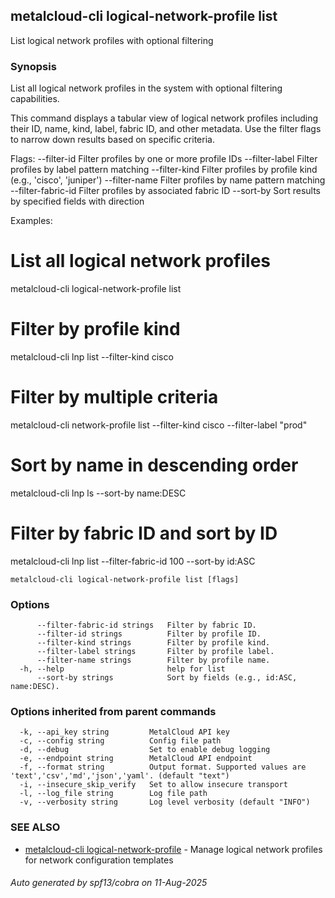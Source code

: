 ## metalcloud-cli logical-network-profile list

List logical network profiles with optional filtering

### Synopsis

List all logical network profiles in the system with optional filtering capabilities.

This command displays a tabular view of logical network profiles including their
ID, name, kind, label, fabric ID, and other metadata. Use the filter flags to
narrow down results based on specific criteria.

Flags:
  --filter-id          Filter profiles by one or more profile IDs
  --filter-label       Filter profiles by label pattern matching
  --filter-kind        Filter profiles by profile kind (e.g., 'cisco', 'juniper')
  --filter-name        Filter profiles by name pattern matching
  --filter-fabric-id   Filter profiles by associated fabric ID
  --sort-by            Sort results by specified fields with direction

Examples:
  # List all logical network profiles
  metalcloud-cli logical-network-profile list

  # Filter by profile kind
  metalcloud-cli lnp list --filter-kind cisco

  # Filter by multiple criteria
  metalcloud-cli network-profile list --filter-kind cisco --filter-label "prod"

  # Sort by name in descending order
  metalcloud-cli lnp ls --sort-by name:DESC

  # Filter by fabric ID and sort by ID
  metalcloud-cli lnp list --filter-fabric-id 100 --sort-by id:ASC

```
metalcloud-cli logical-network-profile list [flags]
```

### Options

```
      --filter-fabric-id strings   Filter by fabric ID.
      --filter-id strings          Filter by profile ID.
      --filter-kind strings        Filter by profile kind.
      --filter-label strings       Filter by profile label.
      --filter-name strings        Filter by profile name.
  -h, --help                       help for list
      --sort-by strings            Sort by fields (e.g., id:ASC, name:DESC).
```

### Options inherited from parent commands

```
  -k, --api_key string         MetalCloud API key
  -c, --config string          Config file path
  -d, --debug                  Set to enable debug logging
  -e, --endpoint string        MetalCloud API endpoint
  -f, --format string          Output format. Supported values are 'text','csv','md','json','yaml'. (default "text")
  -i, --insecure_skip_verify   Set to allow insecure transport
  -l, --log_file string        Log file path
  -v, --verbosity string       Log level verbosity (default "INFO")
```

### SEE ALSO

* [metalcloud-cli logical-network-profile](metalcloud-cli_logical-network-profile.md)	 - Manage logical network profiles for network configuration templates

###### Auto generated by spf13/cobra on 11-Aug-2025
